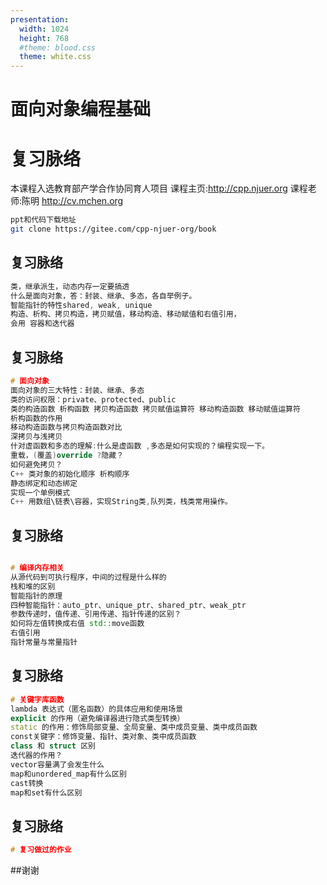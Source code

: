 ```yaml
---
presentation:
  width: 1024
  height: 768
  #theme: blood.css
  theme: white.css
---
```


<!-- slide -->
# 面向对象编程基础
# 复习脉络
本课程入选教育部产学合作协同育人项目
课程主页:http://cpp.njuer.org
课程老师:陈明 http://cv.mchen.org 
```bash
ppt和代码下载地址
git clone https://gitee.com/cpp-njuer-org/book
```
<!-- slide -->
## 复习脉络
```cpp
类，继承派生，动态内存一定要搞透
什么是面向对象，答：封装、继承、多态，各自举例子。
智能指针的特性shared, weak, unique
构造、析构、拷贝构造，拷贝赋值，移动构造、移动赋值和右值引用，
会用 容器和迭代器

```
<!-- slide -->
## 复习脉络
```cpp
# 面向对象
面向对象的三大特性：封装、继承、多态
类的访问权限：private、protected、public
类的构造函数 析构函数 拷贝构造函数 拷贝赋值运算符 移动构造函数 移动赋值运算符
析构函数的作用
移动构造函数与拷贝构造函数对比
深拷贝与浅拷贝
什对虚函数和多态的理解:什么是虚函数 ,多态是如何实现的？编程实现一下。
重载，(覆盖)override ?隐藏？
如何避免拷贝？
C++ 类对象的初始化顺序 析构顺序 
静态绑定和动态绑定
实现一个单例模式
C++ 用数组\链表\容器，实现String类,队列类，栈类常用操作。

```
<!-- slide -->
## 复习脉络
```cpp

# 编译内存相关
从源代码到可执行程序，中间的过程是什么样的
栈和堆的区别
智能指针的原理
四种智能指针：auto_ptr、unique_ptr、shared_ptr、weak_ptr
参数传递时，值传递、引用传递、指针传递的区别？
如何将左值转换成右值 std::move函数
右值引用
指针常量与常量指针

```
<!-- slide -->
## 复习脉络
```cpp
# 关键字库函数
lambda 表达式（匿名函数）的具体应用和使用场景
explicit 的作用（避免编译器进行隐式类型转换）
static 的作用：修饰局部变量、全局变量、类中成员变量、类中成员函数
const关键字：修饰变量、指针、类对象、类中成员函数
class 和 struct 区别
迭代器的作用？
vector容量满了会发生什么
map和unordered_map有什么区别
cast转换
map和set有什么区别

```
<!-- slide -->
## 复习脉络
```cpp
# 复习做过的作业
```
<!-- slide -->

##谢谢
<!-- slide -->
